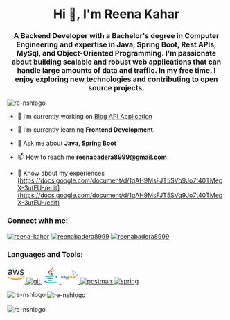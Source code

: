 <h1 align="center">Hi 👋, I'm Reena Kahar</h1>
<h3 align="center">A Backend Developer with a Bachelor's degree in Computer Engineering and expertise in Java, Spring Boot, Rest APIs, MySql, and Object-Oriented Programming. I'm passionate about building scalable and robust web applications that can handle large amounts of data and traffic. In my free time, I enjoy exploring new technologies and contributing to open source projects.</h3>

<p align="left"> <img src="https://komarev.com/ghpvc/?username=re-nshlogo&label=Profile%20views&color=0e75b6&style=flat" alt="re-nshlogo" /> </p>

- 🔭 I’m currently working on [Blog API Application](https://github.com/Re-nshLoGo/BlogApi)

- 🌱 I’m currently learning **Frontend Development.**

- 💬 Ask me about **Java, Spring Boot**

- 📫 How to reach me **reenabadera8999@gmail.com**

- 📄 Know about my experiences [https://docs.google.com/document/d/1qAH9MsFJT5SVq9Jo7t40TMepX-3utEU-/edit](https://docs.google.com/document/d/1qAH9MsFJT5SVq9Jo7t40TMepX-3utEU-/edit)

<h3 align="left">Connect with me:</h3>
<p align="left">
<a href="https://linkedin.com/in/reena-kahar" target="blank"><img align="center" src="https://raw.githubusercontent.com/rahuldkjain/github-profile-readme-generator/master/src/images/icons/Social/linked-in-alt.svg" alt="reena-kahar" height="30" width="40" /></a>
<a href="https://www.hackerrank.com/reenabadera8999" target="blank"><img align="center" src="https://raw.githubusercontent.com/rahuldkjain/github-profile-readme-generator/master/src/images/icons/Social/hackerrank.svg" alt="reenabadera8999" height="30" width="40" /></a>
<a href="https://www.leetcode.com/reenabadera8999" target="blank"><img align="center" src="https://raw.githubusercontent.com/rahuldkjain/github-profile-readme-generator/master/src/images/icons/Social/leet-code.svg" alt="reenabadera8999" height="30" width="40" /></a>
</p>

<h3 align="left">Languages and Tools:</h3>
<p align="left"> <a href="https://aws.amazon.com" target="_blank" rel="noreferrer"> <img src="https://raw.githubusercontent.com/devicons/devicon/master/icons/amazonwebservices/amazonwebservices-original-wordmark.svg" alt="aws" width="40" height="40"/> </a> <a href="https://git-scm.com/" target="_blank" rel="noreferrer"> <img src="https://www.vectorlogo.zone/logos/git-scm/git-scm-icon.svg" alt="git" width="40" height="40"/> </a> <a href="https://www.java.com" target="_blank" rel="noreferrer"> <img src="https://raw.githubusercontent.com/devicons/devicon/master/icons/java/java-original.svg" alt="java" width="40" height="40"/> </a> <a href="https://www.mysql.com/" target="_blank" rel="noreferrer"> <img src="https://raw.githubusercontent.com/devicons/devicon/master/icons/mysql/mysql-original-wordmark.svg" alt="mysql" width="40" height="40"/> </a> <a href="https://postman.com" target="_blank" rel="noreferrer"> <img src="https://www.vectorlogo.zone/logos/getpostman/getpostman-icon.svg" alt="postman" width="40" height="40"/> </a> <a href="https://spring.io/" target="_blank" rel="noreferrer"> <img src="https://www.vectorlogo.zone/logos/springio/springio-icon.svg" alt="spring" width="40" height="40"/> </a> </p>

<p><img align="left" src="https://github-readme-stats.vercel.app/api/top-langs?username=re-nshlogo&show_icons=true&locale=en&layout=compact" alt="re-nshlogo" /></p>

<p>&nbsp;<img align="center" src="https://github-readme-stats.vercel.app/api?username=re-nshlogo&show_icons=true&locale=en" alt="re-nshlogo" /></p>

<p><img align="center" src="https://github-readme-streak-stats.herokuapp.com/?user=re-nshlogo&" alt="re-nshlogo" /></p>